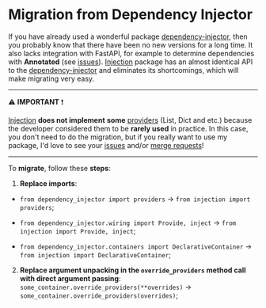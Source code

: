 # Migration from Dependency Injector

If you have already used a wonderful package
[dependency-injector](https://github.com/ets-labs/python-dependency-injector),
then you probably know that there have been no new versions for a long time.
It also lacks integration with FastAPI, for example to determine dependencies with **Annotated**
(see [issues](https://github.com/ets-labs/python-dependency-injector/issues?q=is%3Aissue+is%3Aopen+annotated)).
[Injection](https://github.com/nightblure/injection) package has an almost identical API to the [dependency-injector](https://github.com/ets-labs/python-dependency-injector)
and eliminates its shortcomings, which will make migrating very easy.

---

⚠️ **IMPORTANT** ❗

[Injection](https://github.com/nightblure/injection) **does not implement** **some** [providers](https://python-dependency-injector.ets-labs.org/providers/index.html)
(List, Dict and etc.) because the developer considered them to be **rarely used** in practice.
In this case, you don't need to do the migration, but if you really want to use my package,
I'd love to see your [issues](https://github.com/nightblure/injection/issues) and/or [merge requests](https://github.com/nightblure/injection/pulls)!

---

To **migrate**, follow these **steps**:
1. **Replace imports**:
* `from dependency_injector import providers` -> `from injection import providers`;

* `from dependency_injector.wiring import Provide, inject` -> `from injection import Provide, inject`;

* `from dependency_injector.containers import DeclarativeContainer` -> `from injection import DeclarativeContainer`;

2. **Replace argument unpacking in the `override_providers` method call with direct argument passing**: `some_container.override_providers(**overrides)` -> `some_container.override_providers(overrides)`;
